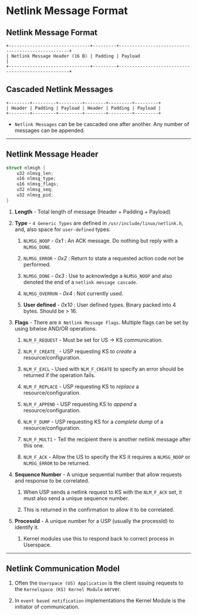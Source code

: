 # Netlink Message Format

## Netlink Message Format

```
+-------------------------------+---------+---------------------------------------------------+
| Netlink Message Header (16 B) | Padding | Payload                                           |
+-------------------------------+---------+---------------------------------------------------+
```

## Cascaded Netlink Messages

```
+--------+---------+---------+--------+---------+---------+
| Header | Padding | Payload | Header | Padding | Payload |
+--------+---------+---------+--------+---------+---------+
```

* `Netlink Messages` can be be cascaded one after another. Any number of messages can be appended.

----

## Netlink Message Header

```c
struct nlmsgh {
    u32 nlmsg_len;
    u16 nlmsg_type;
    u16 nlmsg_flags;
    u32 nlmsg_seq;
    u32 nlmsg_pid; 
}
```

1. __Length__ - Total length of message (Header + Padding + Payload) 

2. __Type__ - `4 Generic Types` are defined in `/usr/include/linux/netlink.h`, and, also space for `user-defined` types:

    1. `NLMSG_NOOP` - _0x1_ : An ACK message. Do nothing but reply with a `NLMSG_DONE`.

    2. `NLMSG_ERROR` - _0x2_ : Return to state a requested action code not be performed.

    3. `NLMSG_DONE` - _0x3_ : Use to acknowledge a `NLMSG_NOOP` and also denoted the end of a `netlink message cascade`.

    4. `NLMSG_OVERRUN` - _0x4_ : Not currently used.

    5. __User defined__ - _0x10_ : User defined types. Binary packed into 4 bytes. Should be > 16.

3. __Flags__ - There are `8 Netlink Message Flags`. Multiple flags can be set by using bitwise AND/OR operations.

    1. `NLM_F_REQUEST` - Must be set for US -> KS communication.

    2. `NLM_F_CREATE_` - USP requesting KS to _create_ a resource/configuration.

    3. `NLM_F_EXCL` - Used with `NLM_F_CREATE` to specify an error should be returned if the operation fails. 

    4. `NLM_F_REPLACE` - USP requesting KS to _replace_ a resource/configuration.

    5. `NLM_F_APPEND` - USP requesting KS to _append_ a resource/configuration.

    6. `NLM_F_DUMP` - USP requesting KS for a _complete dump_ of a resource/configuration.

    7. `NLM_F_MULTI` - Tell the recipient there is another netlink message after this one.

    8. `NLM_F_ACK` - Allow the US to specify the KS it requires a `NLMSG_NOOP` or `NLMSG_ERROR` to be returned.

4. __Sequence Number__ - A unique sequential number that allow requests and response to be correlated. 

    1. When USP sends a netlink request to KS with the `NLM_F_ACK` set, it must also send a unique sequence number. 
    
    2. This is returned in the confirmation to allow it to be correlated.

5. __ProcessId__ - A unique number for a USP (usually the processId) to identify it.

    1. Kernel modules use this to respond back to correct process in Userspace.

---

## Netlink Communication Model

1. Often the `Userspace (US) Application` is the client issuing requests to the `Kernelspace (KS) Kernel Module` server.

2. In `event based notification` implementations the Kernel Module is the initiator of communication.


